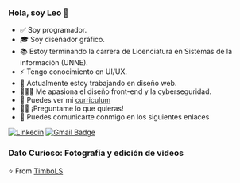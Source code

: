 ### Hola, soy Leo 👋 


- ✅ Soy programador.
- 🎓 Soy diseñador gráfico.
- 📚 Estoy terminando la carrera de Licenciatura en Sistemas de la información (UNNE).
- ⚡ Tengo conocimiento en UI/UX.
- 🌱 Actualmente estoy trabajando en diseño web.
- 👨🏽‍💻  Me apasiona el diseño front-end y la cyberseguridad.
- 📝 Puedes ver mi  [curriculum](https://drive.google.com/file/d/1FTCkOMukrfcah6kb6bSJOvSCEe69Pw2y/view?usp=sharing)
- 💪🏼 ¡Preguntame lo que quieras!
- 💬 Puedes comunicarte conmigo en los siguientes enlaces

[![Linkedin](https://img.shields.io/badge/-LinkedIn-blue?style=flat&logo=Linkedin&logoColor=white)](https://www.linkedin.com/in/sanchezleonardojf/)
[![Gmail Badge](https://img.shields.io/badge/-Gmail-c14438?style=flat-square&logo=Gmail&logoColor=white&link=mailto:dacelis0@misena.edu.co)](mailto:timbodg@gmail.com)


### Dato Curioso: Fotografía y edición de videos

⭐️ From [TimboLS](https://github.com/TimboLS)
